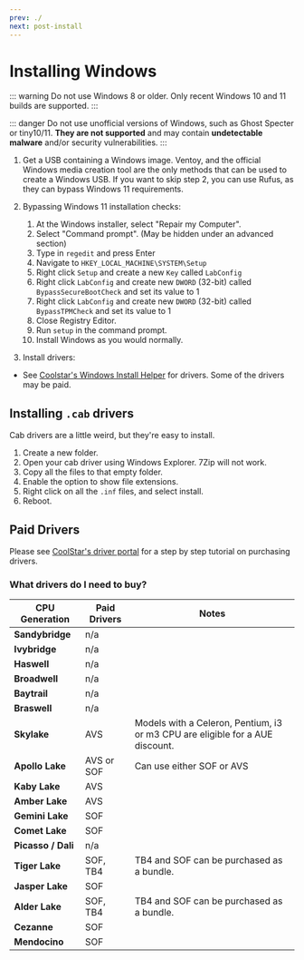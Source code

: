 ```yaml
---
prev: ./
next: post-install
---
```


# Installing Windows

::: warning
Do not use Windows 8 or older. Only recent Windows 10 and 11 builds are supported.
:::

::: danger
Do not use unofficial versions of Windows, such as Ghost Specter or tiny10/11. **They are not supported** and may contain **undetectable malware** and/or security vulnerabilities.
:::

1. Get a USB containing a Windows image. Ventoy, and the official Windows media creation tool are the only methods that can be used to create a Windows USB. If you want to skip step 2, you can use Rufus, as they can bypass Windows 11 requirements.

2. Bypassing Windows 11 installation checks:

   1. At the Windows installer, select "Repair my Computer".
   2. Select "Command prompt". (May be hidden under an advanced section)
   3. Type in `regedit` and press Enter
   4. Navigate to `HKEY_LOCAL_MACHINE\SYSTEM\Setup`
   5. Right click `Setup` and create a new `Key` called `LabConfig`
   6. Right click `LabConfig` and create new `DWORD` (32-bit) called `BypassSecureBootCheck` and set its value to 1
   7. Right click `LabConfig` and create new `DWORD` (32-bit) called `BypassTPMCheck` and set its value to 1
   8. Close Registry Editor.
   9. Run `setup` in the command prompt.
   10. Install Windows as you would normally.

3. Install drivers:

- See [Coolstar's Windows Install Helper](https://coolstar.org/chromebook/windows-install.html) for drivers. Some of the drivers may be paid.

## Installing `.cab` drivers

Cab drivers are a little weird, but they're easy to install.

1. Create a new folder.
2. Open your cab driver using Windows Explorer. 7Zip will not work.
3. Copy all the files to that empty folder.
4. Enable the option to show file extensions.
5. Right click on all the `.inf` files, and select install.
6. Reboot.

## Paid Drivers

Please see [CoolStar's driver portal](https://coolstar.org/chromebook/driverlicense/login.html) for a step by step tutorial on purchasing drivers.

### What drivers do I need to buy?

| CPU Generation     | Paid Drivers | Notes                                                                         |
| ------------------ | ------------ | ----------------------------------------------------------------------------- |
| **Sandybridge**    | n/a          |                                                                               |
| **Ivybridge**      | n/a          |                                                                               |
| **Haswell**        | n/a          |                                                                               |
| **Broadwell**      | n/a          |                                                                               |
| **Baytrail**       | n/a          |                                                                               |
| **Braswell**       | n/a          |                                                                               |
| **Skylake**        | AVS          | Models with a Celeron, Pentium, i3 or m3 CPU are eligible for a AUE discount. |
| **Apollo Lake**    | AVS or SOF   | Can use either SOF or AVS                                                     |
| **Kaby Lake**      | AVS          |                                                                               |
| **Amber Lake**     | AVS          |                                                                               |
| **Gemini Lake**    | SOF          |                                                                               |
| **Comet Lake**     | SOF          |                                                                               |
| **Picasso / Dali** | n/a          |                                                                               |
| **Tiger Lake**     | SOF, TB4     | TB4 and SOF can be purchased as a bundle.                                     |
| **Jasper Lake**    | SOF          |                                                                               |
| **Alder Lake**     | SOF, TB4     | TB4 and SOF can be purchased as a bundle.                                     |
| **Cezanne**        | SOF          |                                                                               |
| **Mendocino**      | SOF          |                                                                               |
